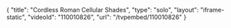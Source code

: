 {
    "title": "Cordless Roman Cellular Shades",
    "type": "solo",
    "layout": "iframe-static",
    "videoId": "110010826",
    "url": "\/tvpembed\/110010826"
}
